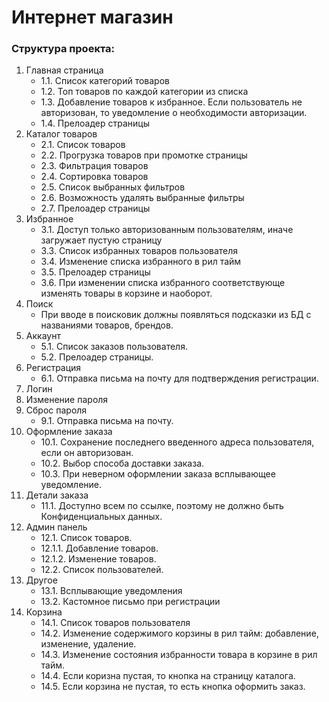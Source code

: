 # Интернет магазин

### Структура проекта:
1. Главная страница
    * 1.1. Список категорий товаров
    * 1.2. Топ товаров по каждой категории из списка
    * 1.3. Добавление товаров к избранное. Если пользователь не авторизован, то уведомление о необходимости 	авторизации.
    * 1.4. Прелоадер страницы
2. Каталог товаров
    * 2.1. Список товаров
    * 2.2. Прогрузка товаров при промотке страницы
    * 2.3. Фильтрация товаров
    * 2.4. Сортировка товаров
    * 2.5. Список выбранных фильтров
    * 2.6. Возможность удалять выбранные фильтры
    * 2.7. Прелоадер страницы
3. Избранное
    * 3.1. Доступ только авторизованным пользователям, иначе загружает пустую страницу
    * 3.3. Список избранных товаров пользователя
    * 3.4. Изменение списка избранного в рил тайм
    * 3.5. Прелоадер страницы
    * 3.6. При изменении списка избранного соответствующе изменять товары в корзине и наоборот.
4. Поиск
    * При вводе в поисковик должны появляться подсказки из БД с названиями товаров, брендов.
5. Аккаунт
    * 5.1. Список заказов пользователя.
    * 5.2. Прелоадер страницы.
6. Регистрация
    * 6.1. Отправка письма на почту для подтверждения регистрации.
7. Логин
8. Изменение пароля
9. Сброс пароля
    * 9.1. Отправка письма на почту.
10. Оформление заказа
    * 10.1. Сохранение последнего введенного адреса пользователя, если он авторизован.
    * 10.2. Выбор способа доставки заказа.
    * 10.3. При неверном оформлении заказа всплывающее уведомление.
11. Детали заказа
    * 11.1. Доступно всем по ссылке, поэтому не должно быть Конфиденциальных данных.
12. Админ панель
    * 12.1. Список товаров.
    * 12.1.1. Добавление товаров.
    * 12.1.2. Изменение товаров.
    * 12.2. Список пользователей.
13. Другое
    * 13.1. Всплывающие уведомления
    * 13.2. Кастомное письмо при регистрации
14. Корзина
    * 14.1. Список товаров пользователя
    * 14.2. Изменение содержимого корзины в рил тайм: добавление, изменение, удаление.
    * 14.3. Изменение состояния избранности товара в корзине в рил тайм.
    * 14.4. Если коризна пустая, то кнопка на страницу каталога.
    * 14.5. Если корзина не пустая, то есть кнопка оформить заказ.
